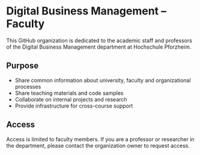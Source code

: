 # Digital Business Management – Faculty

This GitHub organization is dedicated to the academic staff and professors of the Digital Business Management department at Hochschule Pforzheim.

## Purpose
- Share common information about university, faculty and organizational processes
- Share teaching materials and code samples
- Collaborate on internal projects and research
- Provide infrastructure for cross-course support

## Access
Access is limited to faculty members. If you are a professor or researcher in the department, please contact the organization owner to request access.
